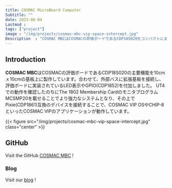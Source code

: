```yaml
---
title: COSMAC MicroBoard Computer
Subtitle: ""
date: 2023-06-04
Lastmod : 
tags: ["project"]
image : "/img/projects/cosmac-mbc-vip-space-intercept.jpg"
Description  : "COSMAC MBCはCOSMACの評価ボードであるCDP18S020をコンパクトにまとめ、拡張基板を接続することでCOSMAC VIPの機能を実現したものです"
---
```


## Introduction

**COSMAC MBC**はCOSMACの評価ボードであるCDP18S020の主要機能を10cmｘ10cmの基板上に製作しています。合わせて、外部バスに拡張基板を接続し、評価ボードに実装されているLED表示やGPIO(CDP1852)を付加しました。
UT4での動作を確認したのちにThe 1802 Membership CardのモニタプログラムMCSMP20を載せることでより強力なシステムとなり、その上でPixie(CDP1861)互換のデバイスを接続することで、COSMAC VIP OSやCHIP-8といったCOSMAC VIPのアプリケーションが動作しています。

{{< figure src="/img/projects/cosmac-mbc-vip-space-intercept.jpg" class="center" >}}

## GitHub

Visit the GitHub [COSMAC MBC](https://github.com/kanpapa/cosmac_mbc) !

### Blog

Visit our [blog](https://kanpapa.com/cosmac/blog/category/cosmac-mbc) !
